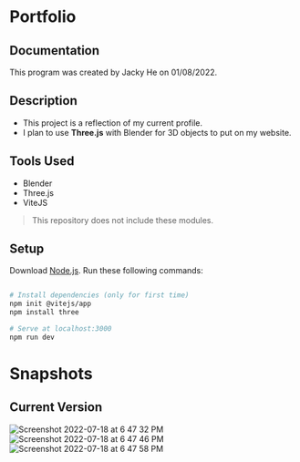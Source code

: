 # Portfolio

## Documentation
This program was created by Jacky He on 01/08/2022.

## Description 
- This project is a reflection of my current profile.
- I plan to use **Three.js** with Blender for 3D objects to put on my website.

## Tools Used
- Blender
- Three.js
- ViteJS
> This repository does not include these modules.

## Setup
Download [Node.js](https://nodejs.org/en/download/).
Run these following commands:

``` bash

# Install dependencies (only for first time)
npm init @vitejs/app
npm install three

# Serve at localhost:3000
npm run dev

```
# Snapshots
## Current Version
![Screenshot 2022-07-18 at 6 47 32 PM](https://user-images.githubusercontent.com/78707612/179640652-d1ca54d7-b02c-4219-80c5-7a230eba292e.png)
![Screenshot 2022-07-18 at 6 47 46 PM](https://user-images.githubusercontent.com/78707612/179640653-123561df-ce71-49d5-847a-2898406aa9d3.png)
![Screenshot 2022-07-18 at 6 47 58 PM](https://user-images.githubusercontent.com/78707612/179640654-c58b5612-103a-4446-bb7f-f045db7936a8.png)

